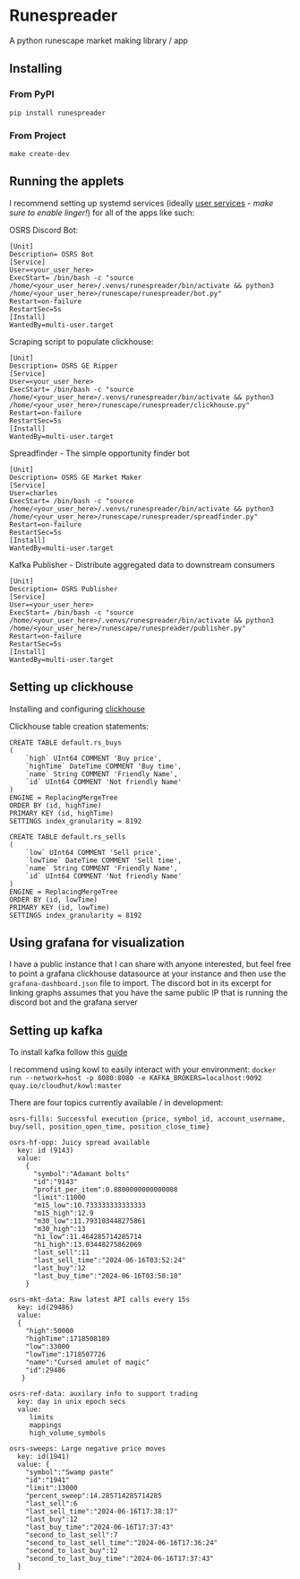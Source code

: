 # Runespreader

A python runescape market making library / app

## Installing

### From PyPI

```
pip install runespreader
```

### From Project

```
make create-dev
```

## Running the applets

I recommend setting up systemd services (ideally [user services](https://wiki.archlinux.org/title/Systemd/User) - *make sure to enable linger!*) for all of the apps like such:

OSRS Discord Bot:
```
[Unit]
Description= OSRS Bot
[Service]
User=<your_user_here>
ExecStart= /bin/bash -c "source /home/<your_user_here>/.venvs/runespreader/bin/activate && python3 /home/<your_user_here>/runescape/runespreader/bot.py"
Restart=on-failure
RestartSec=5s
[Install]
WantedBy=multi-user.target
```

Scraping script to populate clickhouse:
```
[Unit]
Description= OSRS GE Ripper
[Service]
User=<your_user_here>
ExecStart= /bin/bash -c "source /home/<your_user_here>/.venvs/runespreader/bin/activate && python3 /home/<your_user_here>/runescape/runespreader/clickhouse.py"
Restart=on-failure
RestartSec=5s
[Install]
WantedBy=multi-user.target
```

Spreadfinder - The simple opportunity finder bot
```
[Unit]
Description= OSRS GE Market Maker
[Service]
User=charles
ExecStart= /bin/bash -c "source /home/<your_user_here>/.venvs/runespreader/bin/activate && python3 /home/<your_user_here>/runescape/runespreader/spreadfinder.py"
Restart=on-failure
RestartSec=5s
[Install]
WantedBy=multi-user.target
```
Kafka Publisher - Distribute aggregated data to downstream consumers
```
[Unit]
Description= OSRS Publisher
[Service]
User=<your_user_here>
ExecStart= /bin/bash -c "source /home/<your_user_here>/.venvs/runespreader/bin/activate && python3 /home/<your_user_here>/runescape/runespreader/publisher.py"
Restart=on-failure
RestartSec=5s
[Install]
WantedBy=multi-user.target 
```

## Setting up clickhouse

Installing and configuring [clickhouse](https://clickhouse.com/docs/en/install#quick-install)

Clickhouse table creation statements:
```
CREATE TABLE default.rs_buys
(
    `high` UInt64 COMMENT 'Buy price',
    `highTime` DateTime COMMENT 'Buy time',
    `name` String COMMENT 'Friendly Name',
    `id` UInt64 COMMENT 'Not friendly Name'
)
ENGINE = ReplacingMergeTree 
ORDER BY (id, highTime)
PRIMARY KEY (id, highTime)
SETTINGS index_granularity = 8192 
```

```
CREATE TABLE default.rs_sells
(
    `low` UInt64 COMMENT 'Sell price',
    `lowTime` DateTime COMMENT 'Sell time',
    `name` String COMMENT 'Friendly Name',
    `id` UInt64 COMMENT 'Not friendly Name'
)
ENGINE = ReplacingMergeTree 
ORDER BY (id, lowTime)
PRIMARY KEY (id, lowTime)
SETTINGS index_granularity = 8192
```

## Using grafana for visualization

I have a public instance that I can share with anyone interested, but feel free to point a grafana clickhouse datasource at your instance and then use the `grafana-dashboard.json` file to import. The discord bot in its excerpt for linking graphs assumes that you have the same public IP that is running the discord bot and the grafana server

## Setting up kafka

To install kafka follow this [guide](https://geekflare.com/apache-kafka-setup-guide/)

I recommend using kowl to easily interact with your environment:
`docker run --network=host -p 8080:8080 -e KAFKA_BROKERS=localhost:9092 quay.io/cloudhut/kowl:master`

There are four topics currently available / in development:

```
osrs-fills: Successful execution {price, symbol_id, account_username, buy/sell, position_open_time, position_close_time}

osrs-hf-opp: Juicy spread available
  key: id (9143)
  value:
    {
      "symbol":"Adamant bolts"
      "id":"9143"
      "profit_per_item":0.8800000000000008
      "limit":11000
      "m15_low":10.733333333333333
      "m15_high":12.9
      "m30_low":11.793103448275861
      "m30_high":13
      "h1_low":11.464285714285714
      "h1_high":13.03448275862069
      "last_sell":11
      "last_sell_time":"2024-06-16T03:52:24"
      "last_buy":12
      "last_buy_time":"2024-06-16T03:50:10"
    }

osrs-mkt-data: Raw latest API calls every 15s
  key: id(29486)
  value:
  {
    "high":50000
    "highTime":1718508189
    "low":33000
    "lowTime":1718507726
    "name":"Cursed amulet of magic"
    "id":29486
   }

osrs-ref-data: auxilary info to support trading
  key: day in unix epoch secs
  value:
     limits
     mappings
     high_volume_symbols

osrs-sweeps: Large negative price moves
  key: id(1941)
  value: {
    "symbol":"Swamp paste"
    "id":"1941"
    "limit":13000
    "percent_sweep":14.285714285714285
    "last_sell":6
    "last_sell_time":"2024-06-16T17:38:17"
    "last_buy":12
    "last_buy_time":"2024-06-16T17:37:43"
    "second_to_last_sell":7
    "second_to_last_sell_time":"2024-06-16T17:36:24"
    "second_to_last_buy":12
    "second_to_last_buy_time":"2024-06-16T17:37:43"
  }
```

